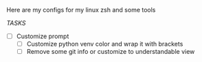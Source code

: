 Here are my configs for my linux zsh and some tools

*TASKS*
- [ ] Customize prompt
	- [ ] Customize python venv color and wrap it with brackets
	- [ ] Remove some git info or customize to understandable view
